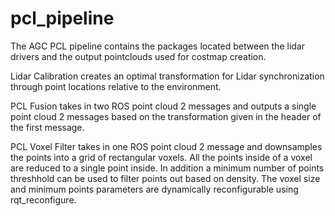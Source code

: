 # pcl_pipeline

The AGC PCL pipeline contains the packages located between the lidar drivers and the output pointclouds used for costmap creation.

Lidar Calibration creates an optimal transformation for Lidar synchronization through point locations relative to the environment.

PCL Fusion takes in two ROS point cloud 2 messages and outputs a single point cloud 2 messages based on the transformation given in the header of the first message.

PCL Voxel Filter takes in one ROS point cloud 2 message and downsamples the points into a grid of rectangular voxels. All the points inside of a voxel are reduced to a single point inside. In addition a minimum number of points threshhold can be used to filter points out based on density. The voxel size and minimum points parameters are dynamically reconfigurable using rqt_reconfigure.
